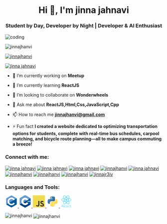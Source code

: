 <h1 align="center">Hi 👋, I'm jinna jahnavi</h1>
<h3 align="center">Student by Day, Developer by Night | Developer & AI Enthusiast</h3>
<img align="center" alt="coding" width="350" size=10px src="https://user-images.githubusercontent.com/74038190/236119160-976a0405-caa7-470c-9356-16d43402ea0a.gif">

<p align="left"> <img src="https://komarev.com/ghpvc/?username=jinnajhanvi&label=Profile%20views&color=0e75b6&style=flat" alt="jinnajhanvi" /> </p>

<p align="left"> <a href="https://github.com/ryo-ma/github-profile-trophy"><img src="https://github-profile-trophy.vercel.app/?username=jinnajhanvi" alt="jinnajhanvi" /></a> </p>

<p align="left"> <a href="https://twitter.com/jinna jahnavi" target="blank"><img src="https://img.shields.io/twitter/follow/jinna jahnavi?logo=twitter&style=for-the-badge" alt="jinna jahnavi" /></a> </p>

- 🔭 I’m currently working on **Meetup**

- 🌱 I’m currently learning **ReactJS**

- 👯 I’m looking to collaborate on **Wonderwheels**

- 💬 Ask me about **ReactJS,Html,Css,JavaScript,Cpp**

- 📫 How to reach me **jinnajhanvi@gmail.com**

- ⚡ Fun fact **I created a website dedicated to optimizing transportation options for students, complete with real-time bus schedules, carpool matching, and bicycle route planning—all to make campus commuting a breeze!**

<h3 align="left">Connect with me:</h3>
<p align="left">
<a href="https://twitter.com/jinna jahnavi" target="blank"><img align="center" src="https://raw.githubusercontent.com/rahuldkjain/github-profile-readme-generator/master/src/images/icons/Social/twitter.svg" alt="jinna jahnavi" height="30" width="40" /></a>
<a href="https://linkedin.com/in/jinna jahnavi" target="blank"><img align="center" src="https://raw.githubusercontent.com/rahuldkjain/github-profile-readme-generator/master/src/images/icons/Social/linked-in-alt.svg" alt="jinna jahnavi" height="30" width="40" /></a>
<a href="https://kaggle.com/jinna jahnavi" target="blank"><img align="center" src="https://raw.githubusercontent.com/rahuldkjain/github-profile-readme-generator/master/src/images/icons/Social/kaggle.svg" alt="jinna jahnavi" height="30" width="40" /></a>
<a href="https://instagram.com/jinnajhanvi" target="blank"><img align="center" src="https://raw.githubusercontent.com/rahuldkjain/github-profile-readme-generator/master/src/images/icons/Social/instagram.svg" alt="jinnajhanvi" height="30" width="40" /></a>
<a href="https://www.behance.net/jinna jahnavi" target="blank"><img align="center" src="https://raw.githubusercontent.com/rahuldkjain/github-profile-readme-generator/master/src/images/icons/Social/behance.svg" alt="jinna jahnavi" height="30" width="40" /></a>
<a href="https://www.codechef.com/users/jinnajhanvi" target="blank"><img align="center" src="https://cdn.jsdelivr.net/npm/simple-icons@3.1.0/icons/codechef.svg" alt="jinnajhanvi" height="30" width="40" /></a>
<a href="https://www.hackerrank.com/jinnajhanvi" target="blank"><img align="center" src="https://raw.githubusercontent.com/rahuldkjain/github-profile-readme-generator/master/src/images/icons/Social/hackerrank.svg" alt="jinnajhanvi" height="30" width="40" /></a>
<a href="https://www.leetcode.com/jinnajhanvi" target="blank"><img align="center" src="https://raw.githubusercontent.com/rahuldkjain/github-profile-readme-generator/master/src/images/icons/Social/leet-code.svg" alt="jinnajhanvi" height="30" width="40" /></a>
<a href="https://auth.geeksforgeeks.org/user/jinnajr3jy" target="blank"><img align="center" src="https://raw.githubusercontent.com/rahuldkjain/github-profile-readme-generator/master/src/images/icons/Social/geeks-for-geeks.svg" alt="jinnajr3jy" height="30" width="40" /></a>
</p>

<h3 align="left">Languages and Tools:</h3>
<p align="left"> <a href="https://www.cprogramming.com/" target="_blank" rel="noreferrer"> <img src="https://raw.githubusercontent.com/devicons/devicon/master/icons/c/c-original.svg" alt="c" width="40" height="40"/> </a> <a href="https://www.w3schools.com/cpp/" target="_blank" rel="noreferrer"> <img src="https://raw.githubusercontent.com/devicons/devicon/master/icons/cplusplus/cplusplus-original.svg" alt="cplusplus" width="40" height="40"/> </a> <a href="https://developer.mozilla.org/en-US/docs/Web/JavaScript" target="_blank" rel="noreferrer"> <img src="https://raw.githubusercontent.com/devicons/devicon/master/icons/javascript/javascript-original.svg" alt="javascript" width="40" height="40"/> </a> <a href="https://www.python.org" target="_blank" rel="noreferrer"> <img src="https://raw.githubusercontent.com/devicons/devicon/master/icons/python/python-original.svg" alt="python" width="40" height="40"/> </a> <a href="https://reactjs.org/" target="_blank" rel="noreferrer"> <img src="https://raw.githubusercontent.com/devicons/devicon/master/icons/react/react-original-wordmark.svg" alt="react" width="40" height="40"/> </a> </p>

<p><img align="left" src="https://github-readme-stats.vercel.app/api/top-langs?username=jinnajhanvi&show_icons=true&locale=en&layout=compact" alt="jinnajhanvi" /></p>

<p>&nbsp;<img align="center" src="https://github-readme-stats.vercel.app/api?username=jinnajhanvi&show_icons=true&locale=en" alt="jinnajhanvi" /></p>
